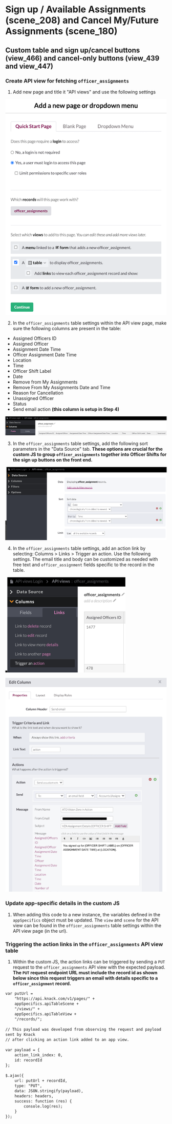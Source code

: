 # Sign up / Available Assignments (scene_208) and Cancel My/Future Assignments (scene_180)

## Custom table and sign up/cancel buttons (view_466) and cancel-only buttons (view_439 and view_447)

### Create API view for fetching `officer_assignments`

1. Add new page and title it "API views" and use the following settings

![Create API view](images/api_view.png)

2. In the `officer_assignments` table settings within the API view page, make sure the following columns are present in the table:

- Assigned Officers ID
- Assigned Officer
- Assignment Date Time
- Officer Assignment Date Time
- Location
- Time
- Officer Shift Label
- Date
- Remove from My Assignments
- Remove From My Assignments Date and Time
- Reason for Cancellation
- Unassigned Officer
- Status
- Send email action **(this column is setup in Step 4)**

![API view columns](images/api_view_columns.png)

3. In the `officer_assignments` table settings, add the following sort parameters in the "Data Source" tab. **These options are crucial for the custom JS to group `officer_assignments` together into Officer Shifts for the sign up buttons on the front end.**

![API view sorting](images/api_view_sorting.png)

4. In the `officer_assignments` table settings, add an action link by selecting: Columns > Links > Trigger an action. Use the following settings. The email title and body can be customized as needed with free text and `officer_assignment` fields specific to the record in the table.

![Action Link setup](images/action_link_setup.png)

![Action Link details](images/action_link_details.png)

### Update app-specific details in the custom JS

1. When adding this code to a new instance, the variables defined in the `appSpecifics` object must be updated. The `view` and `scene` for the API view can be found in the `officer_assignments` table settings within the API view page (in the url).

### Triggering the action links in the `officer_assignments` API view table

1. Within the custom JS, the action links can be triggered by sending a `PUT` request to the `officer_assignments` API view with the expected payload. **The `PUT` request endpoint URL must include the record id as shown below since this request triggers an email with details specific to a `officer_assignment` record.**

```
var putUrl =
    "https://api.knack.com/v1/pages/" +
    appSpecifics.apiTableScene +
    "/views/" +
    appSpecifics.apiTableView +
    "/records/";

// This payload was developed from observing the request and payload sent by Knack
// after clicking an action link added to an app view.

var payload = {
    action_link_index: 0,
    id: recordId
};

$.ajax({
    url: putUrl + recordId,
    type: "PUT",
    data: JSON.stringify(payload),
    headers: headers,
    success: function (res) {
        console.log(res);
    }
});
```
